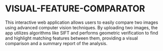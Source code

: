 # VISUAL-FEATURE-COMPARATOR
This interactive web application allows users to easily compare two images using advanced computer vision techniques. By uploading two images, the app utilizes algorithms like SIFT and performs geometric verification to find and highlight matching features between them, providing a visual comparison and a summary report of the analysis.
